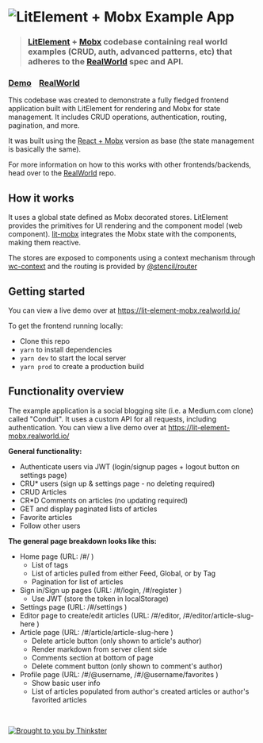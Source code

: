 # ![LitElement + Mobx Example App](project-logo.png)

> ### [LitElement](lit-element.polymer-project.org/) + [Mobx](https://mobx.js.org) codebase containing real world examples (CRUD, auth, advanced patterns, etc) that adheres to the [RealWorld](https://github.com/gothinkster/realworld-example-apps) spec and API.

### [Demo](https://lit-element-mobx.realworld.io/)&nbsp;&nbsp;&nbsp;&nbsp;[RealWorld](https://github.com/gothinkster/realworld)

This codebase was created to demonstrate a fully fledged frontend application built with LitElement for rendering and Mobx for state management. It includes CRUD operations, authentication, routing, pagination, and more.

It was built using the [React + Mobx](https://github.com/gothinkster/react-mobx-realworld-example-app) version as base (the state management is basically the same).

For more information on how to this works with other frontends/backends, head over to the [RealWorld](https://github.com/gothinkster/realworld) repo.

## How it works

It uses a global state defined as Mobx decorated stores. LitElement provides the primitives for UI rendering and the component model (web component). [lit-mobx](https://github.com/adobe/lit-mobx) integrates the Mobx state with the components, making them reactive.

The stores are exposed to components using a context mechanism through [wc-context](https://github.com/blikblum/wc-context) and the routing is provided by [@stencil/router](https://github.com/ionic-team/stencil-router)

## Getting started

You can view a live demo over at https://lit-element-mobx.realworld.io/

To get the frontend running locally:

- Clone this repo
- `yarn` to install dependencies
- `yarn dev` to start the local server
- `yarn prod` to create a production build

## Functionality overview

The example application is a social blogging site (i.e. a Medium.com clone) called "Conduit". It uses a custom API for all requests, including authentication. You can view a live demo over at https://lit-element-mobx.realworld.io/

**General functionality:**

- Authenticate users via JWT (login/signup pages + logout button on settings page)
- CRU* users (sign up & settings page - no deleting required)
- CRUD Articles
- CR*D Comments on articles (no updating required)
- GET and display paginated lists of articles
- Favorite articles
- Follow other users

**The general page breakdown looks like this:**

- Home page (URL: /#/ )
    - List of tags
    - List of articles pulled from either Feed, Global, or by Tag
    - Pagination for list of articles
- Sign in/Sign up pages (URL: /#/login, /#/register )
    - Use JWT (store the token in localStorage)
- Settings page (URL: /#/settings )
- Editor page to create/edit articles (URL: /#/editor, /#/editor/article-slug-here )
- Article page (URL: /#/article/article-slug-here )
    - Delete article button (only shown to article's author)
    - Render markdown from server client side
    - Comments section at bottom of page
    - Delete comment button (only shown to comment's author)
- Profile page (URL: /#/@username, /#/@username/favorites )
    - Show basic user info
    - List of articles populated from author's created articles or author's favorited articles

<br />

[![Brought to you by Thinkster](https://raw.githubusercontent.com/gothinkster/realworld/master/media/end.png)](https://thinkster.io)
